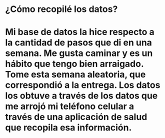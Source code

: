 # ¿Cómo recopilé los datos?

# Mi base de datos la hice respecto a la cantidad de pasos que di en una semana. Me gusta caminar y es un hábito que tengo bien arraigado. Tome esta semana aleatoria, que correspondió a la entrega. Los datos los obtuve a través de los datos que me arrojó mi teléfono celular a través de una aplicación de salud que recopila esa información. 